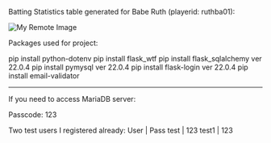 Batting Statistics table generated for Babe Ruth (playerid: ruthba01):

![My Remote Image](https://cdn.discordapp.com/attachments/1037398272219820039/1047273139266134046/Capture.PNG)


Packages used for project:

pip install python-dotenv
pip install flask_wtf
pip install flask_sqlalchemy                             ver 22.0.4
pip install pymysql                                      ver 22.0.4
pip install flask-login                                  ver 22.0.4
pip install email-validator

--------------------------------------------------------

If you need to access MariaDB server:

Passcode: 123

Two test users I registered already:
User           |         Pass
test           |         123
test1          |         123
